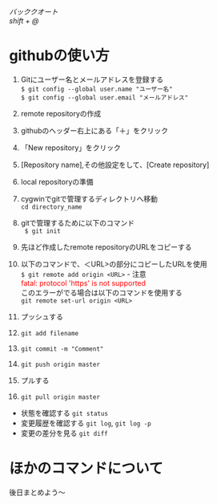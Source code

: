 *バッククオート*<br>
*shift + @*
# githubの使い方
1. Gitにユーザー名とメールアドレスを登録する  
`$ git config --global user.name "ユーザー名"`<br>
`$ git config --global user.email "メールアドレス"`<br>

1. remote repositoryの作成
  1. githubのヘッダー右上にある「＋」をクリック
  1. 「New repository」をクリック
  1. [Repository name],その他設定をして、[Create repository]

1. local repositoryの準備
  1. cygwinでgitで管理するディレクトリへ移動<br>
  `cd directory_name`
  1. gitで管理するために以下のコマンド<br>
  ` $ git init`
  1. 先ほど作成したremote repositoryのURLをコピーする
  1. 以下のコマンドで、＜URL>の部分にコピーしたURLを使用<br>
  `$ git remote add origin <URL>`
    - 注意<br>
    <font color="Red">fatal: protocol 'https' is not supported</font><br>
    このエラーがでる場合は以下のコマンドを使用する<br>
    `git remote set-url origin <URL>`

1. プッシュする
  1. `git add filename`
  1. `git commit -m "Comment"`
  1. `git push origin master`

1. プルする
  1. `git pull origin master`

- 状態を確認する
`git status`
- 変更履歴を確認する
`git log`, `git log -p`
- 変更の差分を見る
`git diff`

# ほかのコマンドについて
後日まとめよう～
